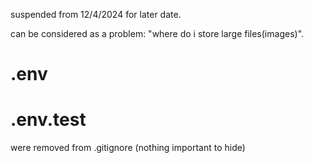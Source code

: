 suspended from 12/4/2024 for later date.

can be considered as a problem: "where do i store large files(images)".

# .env
# .env.test
were removed from .gitignore (nothing important to hide)